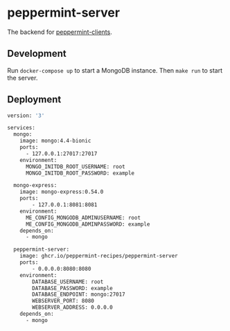 # peppermint-server

The backend for [peppermint-clients](https://github.com/peppermint-recipes/peppermint-clients).


## Development

Run `docker-compose up` to start a MongoDB instance.
Then `make run` to start the server.


## Deployment

```sh
version: '3'

services:
  mongo:
    image: mongo:4.4-bionic
    ports:
      - 127.0.0.1:27017:27017
    environment:
      MONGO_INITDB_ROOT_USERNAME: root
      MONGO_INITDB_ROOT_PASSWORD: example

  mongo-express:
    image: mongo-express:0.54.0
    ports:
        - 127.0.0.1:8081:8081
    environment:
      ME_CONFIG_MONGODB_ADMINUSERNAME: root
      ME_CONFIG_MONGODB_ADMINPASSWORD: example
    depends_on:
      - mongo

  peppermint-server:
    image: ghcr.io/peppermint-recipes/peppermint-server
    ports:
        - 0.0.0.0:8080:8080
    environment:
        DATABASE_USERNAME: root
        DATABASE_PASSWORD: example
        DATABASE_ENDPOINT: mongo:27017
        WEBSERVER_PORT: 8080
        WEBSERVER_ADDRESS: 0.0.0.0
    depends_on:
      - mongo

```
